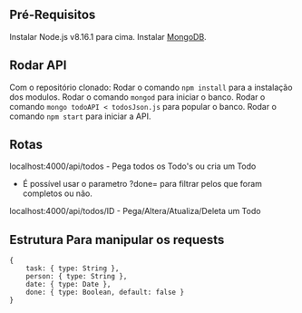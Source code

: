 ## Pré-Requisitos

Instalar Node.js v8.16.1 para cima.
Instalar [MongoDB](https://docs.mongodb.com/manual/administration/install-community/).

## Rodar API

Com o repositório clonado:
Rodar o comando `npm install` para a instalação dos modulos.
Rodar o comando `mongod` para iniciar o banco.
Rodar o comando `mongo todoAPI < todosJson.js` para popular o banco.
Rodar o comando `npm start` para iniciar a API.

## Rotas

localhost:4000/api/todos - Pega todos os Todo's ou cria um Todo
* É possível usar o parametro ?done= para filtrar pelos que foram completos ou não.

localhost:4000/api/todos/ID - Pega/Altera/Atualiza/Deleta um Todo

## Estrutura Para manipular os requests
```
{
	task: { type: String },
	person: { type: String },
	date: { type: Date },
	done: { type: Boolean, default: false }
}
```